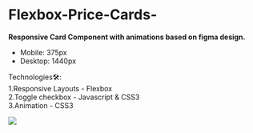 # Flexbox-Price-Cards-  

<b>Responsive Card Component with animations based on figma design.</b><br>
- Mobile: 375px <br>
- Desktop: 1440px <br>

Technologies🛠:<br>
1.Responsive Layouts - Flexbox<br>
2.Toggle checkbox - Javascript & CSS3<br>
3.Animation - CSS3<br>



![](price.gif)

